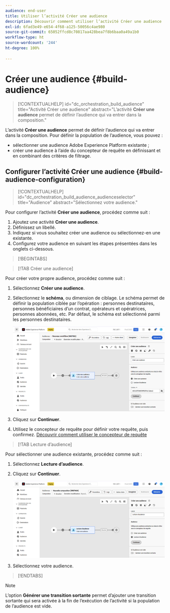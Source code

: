 ```yaml
---
audience: end-user
title: Utiliser l’activité Créer une audience
description: Découvrir comment utiliser l’activité Créer une audience
exl-id: 6fad3e49-e654-4f68-a125-50056c4ae980
source-git-commit: 65052ffcd8c70817aa428bea7f8b6baa0a49a1b0
workflow-type: ht
source-wordcount: '244'
ht-degree: 100%

---
```


# Créer une audience {#build-audience}

>[!CONTEXTUALHELP]
>id="dc_orchestration_build_audience"
>title="Activité Créer une audience"
>abstract="L’activité **Créer une audience** permet de définir l’audience qui va entrer dans la composition."

L’activité **Créer une audience** permet de définir l’audience qui va entrer dans la composition. Pour définir la population de l’audience, vous pouvez :

* sélectionner une audience Adobe Experience Platform existante ;
* créer une audience à l’aide du concepteur de requête en définissant et en combinant des critères de filtrage.

## Configurer l’activité Créer une audience {#build-audience-configuration}

>[!CONTEXTUALHELP]
>id="dc_orchestration_build_audience_audienceselector"
>title="Audience"
>abstract="Sélectionnez votre audience."

Pour configurer l’activité **Créer une audience**, procédez comme suit :

1. Ajoutez une activité **Créer une audience**.
1. Définissez un libellé.
1. Indiquez si vous souhaitez créer une audience ou sélectionnez-en une existante.
1. Configurez votre audience en suivant les étapes présentées dans les onglets ci-dessous.

>[!BEGINTABS]

>[!TAB Créer une audience]

Pour créer votre propre audience, procédez comme suit :

1. Sélectionnez **Créer une audience**.
1. Sélectionnez le **schéma**, ou dimension de ciblage. Le schéma permet de définir la population ciblée par l’opération : personnes destinataires, personnes bénéficiaires d’un contrat, opérateurs et opératrices, personnes abonnées, etc. Par défaut, le schéma est sélectionné parmi les personnes destinataires.

   ![](../assets/build-audience-create.png)

1. Cliquez sur **Continuer**.
1. Utilisez le concepteur de requête pour définir votre requête, puis confirmez. [Découvrir comment utiliser le concepteur de requête](../../query/query-modeler-overview.md)

>[!TAB Lecture d’audience]

Pour sélectionner une audience existante, procédez comme suit :

1. Sélectionnez **Lecture d’audience**.
1. Cliquez sur **Continuer**.

   ![](../assets/build-audience-read.png)

1. Sélectionnez votre audience.

>[!ENDTABS]

>[!NOTE]
>
>L’option **Générer une transition sortante** permet d’ajouter une transition sortante qui sera activée à la fin de l’exécution de l’activité si la population de l’audience est vide.

<!--
## Examples{#build-audience-examples}

Here is an example of a workflow with two **Build audience** activities. The first one targets the poker players audience, followed by an email delivery. The second one targets the VIP clients audience, followed by an SMS delivery.

![](../assets/workflow-audience-example.png)
-->
